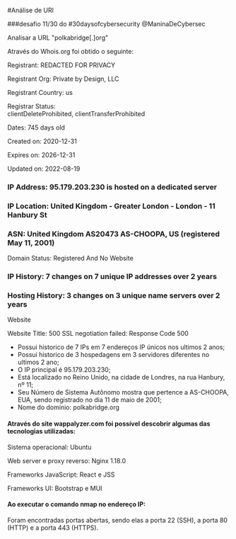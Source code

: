 #Análise de URl

###desafio 11/30 do #30daysofcybersecurity @ManinaDeCybersec

Analisar a URL "polkabridge[.]org"

Através do Whois.org foi obtido o seguinte:

Registrant: 	REDACTED FOR PRIVACY

Registrant Org: 	Private by Design, LLC

Registrant Country: 	us

Registrar Status: 	
clientDeleteProhibited, clientTransferProhibited

Dates: 	745 days old

Created on: 2020-12-31

Expires on: 2026-12-31

Updated on: 2022-08-19 	
  

### IP Address: 	95.179.203.230 is hosted on a dedicated server
  
### IP Location: 	United Kingdom - Greater London - London - 11 Hanbury St
### ASN: 	United Kingdom AS20473 AS-CHOOPA, US (registered May 11, 2001)

Domain Status: 	Registered And No Website
### IP History: 	7 changes on 7 unique IP addresses over 2 years 	
### Hosting History: 	3 changes on 3 unique name servers over 2 years 	
  
Website

Website Title: 	  500 SSL negotiation failed: Response Code 	500 


- Possui historico de 7 IPs em 7 endereços IP únicos nos ultimos 2 anos; 
- Possui historico de 3 hospedagens em 3 servidores diferentes no ultimos 2 ano;
- O IP principal é 95.179.203.230;
- Está localizado no Reino Unido, na cidade de Londres, na rua Hanbury, nº 11; 
- Seu Número de Sistema Autônomo mostra que pertence a AS-CHOOPA, EUA, sendo registrado no dia 11 de maio de 2001; 
- Nome do domínio: polkabridge.org

#### Através do site wappalyzer.com foi possível descobrir algumas das tecnologias utilizadas:

Sistema operacional: Ubuntu

Web server e proxy reverso: Nginx 1.18.0

Frameworks JavaScript:	React e JSS

Frameworks UI:	Bootstrap e MUI

#### Ao executar o comando nmap no endereço IP:

Foram encontradas portas abertas, sendo elas a porta 22 (SSH), a porta 80 (HTTP) e a porta 443 (HTTPS).
